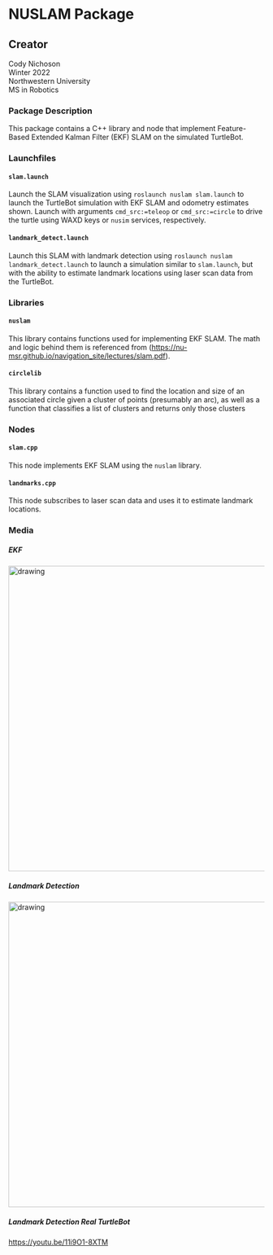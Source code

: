 # NUSLAM Package
## Creator
Cody Nichoson  
Winter 2022  
Northwestern University  
MS in Robotics

### Package Description
This package contains a C++ library and node that implement Feature-Based Extended Kalman Filter (EKF) SLAM on the simulated TurtleBot.

### Launchfiles
#### `slam.launch`
Launch the SLAM visualization using `roslaunch nuslam slam.launch` to launch the TurtleBot simulation with EKF SLAM and odometry estimates shown. Launch with arguments `cmd_src:=teleop` or `cmd_src:=circle` to drive the turtle using WAXD keys or `nusim` services, respectively. 

#### `landmark_detect.launch`
Launch this SLAM with landmark detection using `roslaunch nuslam landmark_detect.launch` to launch a simulation similar to `slam.launch`, but with the ability to estimate landmark locations using laser scan data from the TurtleBot.

### Libraries
#### `nuslam`
This library contains functions used for implementing EKF SLAM. The math and logic behind them is referenced from (https://nu-msr.github.io/navigation_site/lectures/slam.pdf).

#### `circlelib`
This library contains a function used to find the location and size of an associated circle given a cluster of points (presumably an arc), as well as a function that classifies a list of clusters and returns only those clusters

### Nodes
#### `slam.cpp`
This node implements EKF SLAM using the `nuslam` library. 

#### `landmarks.cpp`
This node subscribes to laser scan data and uses it to estimate landmark locations.

### Media
##### EKF
<img src="https://user-images.githubusercontent.com/62906322/156726797-4f0eb09c-e53c-4b65-96d2-f23736f57f34.png" alt="drawing" width="600"/>

##### Landmark Detection
<img src="https://user-images.githubusercontent.com/62906322/159108910-3e3e918f-b864-4d57-8940-1e3da3c81813.jpg" alt="drawing" width="600"/>

##### Landmark Detection Real TurtleBot
https://youtu.be/11i9O1-8XTM





